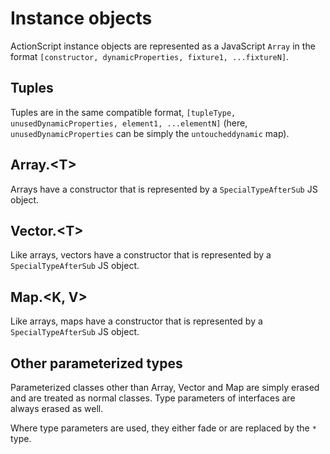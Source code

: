 # Instance objects

ActionScript instance objects are represented as a JavaScript `Array` in the format `[constructor, dynamicProperties, fixture1, ...fixtureN]`.

## Tuples

Tuples are in the same compatible format, `[tupleType, unusedDynamicProperties, element1, ...elementN]` (here, `unusedDynamicProperties` can be simply the `untoucheddynamic` map).

## Array.\<T>

Arrays have a constructor that is represented by a `SpecialTypeAfterSub` JS object.

## Vector.\<T>

Like arrays, vectors have a constructor that is represented by a `SpecialTypeAfterSub` JS object.

## Map.\<K, V>

Like arrays, maps have a constructor that is represented by a `SpecialTypeAfterSub` JS object.

## Other parameterized types

Parameterized classes other than Array, Vector and Map are simply erased and are
treated as normal classes. Type parameters of interfaces are always erased as well.

Where type parameters are used, they either fade or are replaced by the `*` type.